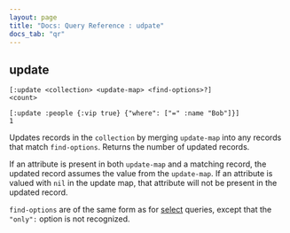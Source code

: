 ```yaml
---
layout: page
title: "Docs: Query Reference : udpate"
docs_tab: "qr"
---
```


update
------

    [:update <collection> <update-map> <find-options>?]
    <count>
     
    [:update :people {:vip true} {"where": ["=" :name "Bob"]}]
    1

Updates records in the `collection` by merging `update-map` into any records that match `find-options`. Returns the number of updated records.

If an attribute is present in both `update-map` and a matching record, the updated record assumes the value from the `update-map`. If an attribute is valued with `nil` in the update map, that attribute will not be present in the updated record.

`find-options` are of the same form as for [select](/docs/queries/select.html) queries, except that the `"only":` option is not recognized.